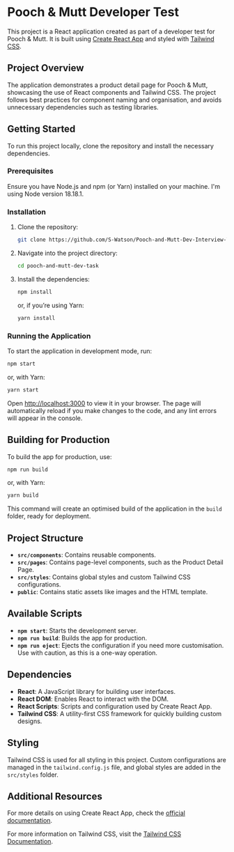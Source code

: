 
# Pooch & Mutt Developer Test

This project is a React application created as part of a developer test for Pooch & Mutt. It is built using [Create React App](https://github.com/facebook/create-react-app) and styled with [Tailwind CSS](https://tailwindcss.com/).

## Project Overview

The application demonstrates a product detail page for Pooch & Mutt, showcasing the use of React components and Tailwind CSS. The project follows best practices for component naming and organisation, and avoids unnecessary dependencies such as testing libraries.

## Getting Started

To run this project locally, clone the repository and install the necessary dependencies.

### Prerequisites

Ensure you have Node.js and npm (or Yarn) installed on your machine. 
I'm using Node version 18.18.1.

### Installation

1. Clone the repository:
   ```bash
   git clone https://github.com/S-Watson/Pooch-and-Mutt-Dev-Interview-Task.git
   ```
2. Navigate into the project directory:
   ```bash
   cd pooch-and-mutt-dev-task
   ```
3. Install the dependencies:
   ```bash
   npm install
   ```
   or, if you’re using Yarn:
   ```bash
   yarn install
   ```

### Running the Application

To start the application in development mode, run:

```bash
npm start
```

or, with Yarn:

```bash
yarn start
```

Open [http://localhost:3000](http://localhost:3000) to view it in your browser. The page will automatically reload if you make changes to the code, and any lint errors will appear in the console.

## Building for Production

To build the app for production, use:

```bash
npm run build
```

or, with Yarn:

```bash
yarn build
```

This command will create an optimised build of the application in the `build` folder, ready for deployment.

## Project Structure

- **`src/components`**: Contains reusable components.
- **`src/pages`**: Contains page-level components, such as the Product Detail Page.
- **`src/styles`**: Contains global styles and custom Tailwind CSS configurations.
- **`public`**: Contains static assets like images and the HTML template.

## Available Scripts

- **`npm start`**: Starts the development server.
- **`npm run build`**: Builds the app for production.
- **`npm run eject`**: Ejects the configuration if you need more customisation. Use with caution, as this is a one-way operation.

## Dependencies

- **React**: A JavaScript library for building user interfaces.
- **React DOM**: Enables React to interact with the DOM.
- **React Scripts**: Scripts and configuration used by Create React App.
- **Tailwind CSS**: A utility-first CSS framework for quickly building custom designs.

## Styling

Tailwind CSS is used for all styling in this project. Custom configurations are managed in the `tailwind.config.js` file, and global styles are added in the `src/styles` folder.

## Additional Resources

For more details on using Create React App, check the [official documentation](https://facebook.github.io/create-react-app/docs/getting-started).

For more information on Tailwind CSS, visit the [Tailwind CSS Documentation](https://tailwindcss.com/docs).
